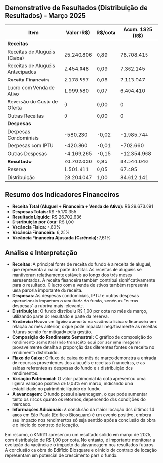 ## Demonstrativo de Resultados (Distribuição de Resultados) - Março 2025

| Item                                      | Valor (R$)   | R$/cota | Acum. 1S25 (R$) |
|-------------------------------------------|--------------|---------|-----------------|
| **Receitas**                              |              |         |                 |
| Receitas de Aluguéis (Caixa)             | 25.240.806   | 0,89    | 78.708.415      |
| Receitas de Aluguéis Antecipados           | 2.454.048    | 0,09    | 7.362.145       |
| Receita Financeira                        | 2.178.557    | 0,08    | 7.113.047       |
| Lucro com Venda de Ativo                  | 1.999.580    | 0,07    | 6.404.410       |
| Reversão do Custo de Oferta               | 0            | 0,00    | 0               |
| Outras Receitas                           | 0            | 0,00    | 0               |
| **Despesas**                              |              |         |                 |
| Despesas Condominiais                     | -580.230     | -0,02   | -1.985.744      |
| Despesas com IPTU                         | -420.860     | -0,01   | -702.660        |
| Outras Despesas                           | -4.169.265   | -0,15   | -12.354.968     |
| **Resultado**                             | 26.702.636   | 0,95    | 84.544.646      |
| Reserva                                   | 1.501.411    | 0,05    | 67.495          |
| Distribuição                              | 28.204.047   | 1,00    | 84.612.141      |

## Resumo dos Indicadores Financeiros

*   **Receita Total (Aluguel + Financeira + Venda de Ativo):** R$ 29.673.091
*   **Despesas Totais:** R$ -5.170.355
*   **Resultado Líquido:** R$ 26.702.636
*   **Distribuição por Cota:** R$ 1,00
*   **Vacância Física:** 4,60%
*   **Vacância Financeira:** 6,25%
*   **Vacância Financeira Ajustada (Carência):** 7,61%

## Análise e Interpretação

*   **Receitas:** A principal fonte de receita do fundo é a receita de aluguel, que representa a maior parte do total. As receitas de aluguéis se mantiveram relativamente estáveis ao longo dos três meses apresentados. A receita financeira também contribui significativamente para o resultado. O lucro com a venda de ativos também representa uma parcela importante da receita.
*   **Despesas:** As despesas condominiais, IPTU e outras despesas operacionais impactam o resultado do fundo, sendo as "outras despesas" a rubrica mais relevante.
*   **Distribuição:** O fundo distribuiu R$ 1,00 por cota no mês de março, utilizando parte do resultado e parte da reserva.
*   **Vacância:** Houve um ligeiro aumento na vacância física e financeira em relação ao mês anterior, o que pode impactar negativamente as receitas futuras se não for mitigado pela gestão.
*   **Composição do Rendimento Semestral:** O gráfico de composição do rendimento semestral (não transcrito aqui por ser uma imagem) provavelmente detalha a proporção das diferentes fontes de receita no rendimento distribuído.
*   **Fluxo de Caixa:** O fluxo de caixa do mês de março demonstra a entrada de recursos provenientes dos aluguéis e receitas financeiras, e as saídas referentes às despesas do fundo e à distribuição dos rendimentos.
*   **Variação Patrimonial:** O valor patrimonial da cota apresentou uma ligeira variação positiva de 0,03% em março, indicando uma estabilidade no patrimônio líquido do fundo.
*   **Alavancagem:** O fundo possui alavancagem, o que pode aumentar tanto os riscos quanto os retornos, dependendo das condições do mercado.
*   **Informações Adicionais:** A conclusão da maior locação dos últimos 14 anos em São Paulo (Edifício Biosquare) é um evento positivo, embora seu impacto nos rendimentos só seja sentido após a conclusão da obra e o início do contrato de locação.

Em resumo, o KNRI11 apresentou um resultado sólido em março de 2025, com distribuição de R$ 1,00 por cota. No entanto, é importante monitorar a evolução da vacância e o impacto da alavancagem nos resultados futuros. A conclusão da obra do Edifício Biosquare e o início do contrato de locação representam um potencial de crescimento para o fundo.